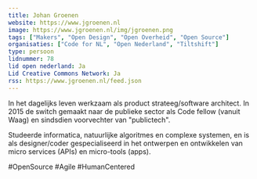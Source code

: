 ```yaml
---
title: Johan Groenen
website: https://www.jgroenen.nl
image: https://www.jgroenen.nl/img/jgroenen.png
tags: ["Makers", "Open Design", "Open Overheid", "Open Source"]
organisaties: ["Code for NL", "Open Nederland", "Tiltshift"]
type: persoon
lidnummer: 78
lid open nederland: Ja
Lid Creative Commons Network: Ja
rss: https://www.jgroenen.nl/feed.json
---
```

In het dagelijks leven werkzaam als product strateeg/software architect. In 2015 de switch gemaakt naar de publieke sector als Code fellow (vanuit Waag) en sindsdien voorvechter van "publictech".

Studeerde informatica, natuurlijke algoritmes en complexe systemen, en is als designer/coder gespecialiseerd in het ontwerpen en ontwikkelen van micro services (APIs) en micro-tools (apps).

#OpenSource #Agile #HumanCentered
